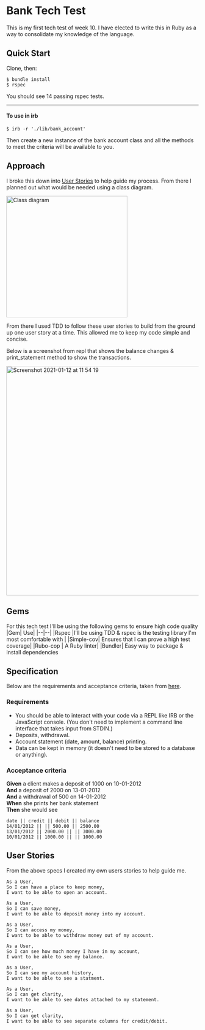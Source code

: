 # Bank Tech Test
This is my first tech test of week 10. I have elected to write this in Ruby as a way to consolidate my knowledge of the language. 

## Quick Start
Clone, then:
```
$ bundle install
$ rspec
```
You should see 14 passing rspec tests.

---
#### To use in irb
```
$ irb -r './lib/bank_account'
```
Then create a new instance of the bank account class and all the methods to meet the criteria will be available to you.

## Approach

I broke this down into [User Stories](##User-Stories) to help guide my process. From there I planned out what would be needed using a class diagram.

<img width="317" alt="Class diagram" src="https://user-images.githubusercontent.com/71782749/104311517-376f4500-54cd-11eb-9783-02a4c14bbd5e.png">

From there I used TDD to follow these user stories to build from the ground up one user story at a time. This allowed  me to keep my code simple and concise.

Below is a screenshot from repl that shows the balance changes & print_statement method to show the transactions.

<img width="599" alt="Screenshot 2021-01-12 at 11 54 19" src="https://user-images.githubusercontent.com/71782749/104311583-4d7d0580-54cd-11eb-9ad3-5b1542df9e9d.png">

## Gems
For this tech test I'll be using the following gems to ensure high code quality
|Gem| Use|
|--|--|
|Rspec |I'll be using TDD & rspec is the testing library I'm most comfortable with |
|Simple-cov| Ensures that I can prove a high test coverage|
|Rubo-cop | A Ruby linter|
|Bundler| Easy way to package & install dependencies


## Specification
Below are the requirements and acceptance criteria, taken from [here](https://github.com/makersacademy/course/blob/master/individual_challenges/bank_tech_test.md). 
###  Requirements

-   You should be able to interact with your code via a REPL like IRB or the JavaScript console. (You don't need to implement a command line interface that takes input from STDIN.)
-   Deposits, withdrawal.
-   Account statement (date, amount, balance) printing.
-   Data can be kept in memory (it doesn't need to be stored to a database or anything).

### Acceptance criteria

**Given**  a client makes a deposit of 1000 on 10-01-2012  
**And**  a deposit of 2000 on 13-01-2012  
**And**  a withdrawal of 500 on 14-01-2012  
**When**  she prints her bank statement  
**Then**  she would see

```
date || credit || debit || balance
14/01/2012 || || 500.00 || 2500.00
13/01/2012 || 2000.00 || || 3000.00
10/01/2012 || 1000.00 || || 1000.00
```

## User Stories

From the above specs I created my own users stories to help guide me.

```
As a User,
So I can have a place to keep money,
I want to be able to open an account.

As a User,
So I can save money,
I want to be able to deposit money into my account.

As a User,
So I can access my money,
I want to be able to withdraw money out of my account.

As a User,
So I can see how much money I have in my account,
I want to be able to see my balance.

As a User, 
So I can see my account history,
I want to be able to see a statment.

As a User,
So I can get clarity,
I want to be able to see dates attached to my statement.

As a User,
So I can get clarity,
I want to be able to see separate columns for credit/debit.
```

